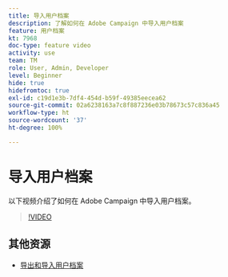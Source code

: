 ```yaml
---
title: 导入用户档案
description: 了解如何在 Adobe Campaign 中导入用户档案
feature: 用户档案
kt: 7968
doc-type: feature video
activity: use
team: TM
role: User, Admin, Developer
level: Beginner
hide: true
hidefromtoc: true
exl-id: c19d1e3b-7df4-454d-b59f-49385eecea62
source-git-commit: 02a6238163a7c8f887236e03b78673c57c836a45
workflow-type: ht
source-wordcount: '37'
ht-degree: 100%

---
```


# 导入用户档案

以下视频介绍了如何在 Adobe Campaign 中导入用户档案。

>[!VIDEO](https://video.tv.adobe.com/v/25608?quality=12)

## 其他资源

- [导出和导入用户档案](https://experienceleague.adobe.com/docs/campaign-classic/using/getting-started/profile-management/exporting-and-importing-profiles.html?lang=zh-Hans)
